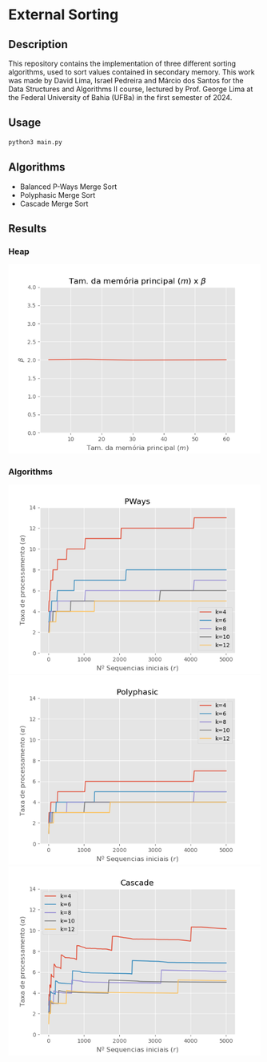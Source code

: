 # External Sorting

## Description
This repository contains the implementation of three different sorting algorithms, used to sort values contained in secondary memory. This work was made by David Lima, Israel Pedreira and Márcio dos Santos for the Data Structures and Algorithms II course, lectured by Prof. George Lima at the Federal University of Bahia (UFBa) in the first semester of 2024.

## Usage
```bash
python3 main.py
```

## Algorithms
 - Balanced P-Ways Merge Sort
 - Polyphasic Merge Sort
 - Cascade Merge Sort

## Results
### Heap
![Heap](results/beta_test_m60_fixed.png)
 
### Algorithms
![P_Ways](results/m_test_PWays_m3_k350.png)
![Polyphasic](results/m_test_Polyphasic_m3_k350.png)
![Cascade](results/m_test_Cascade_m3_k350.png)
